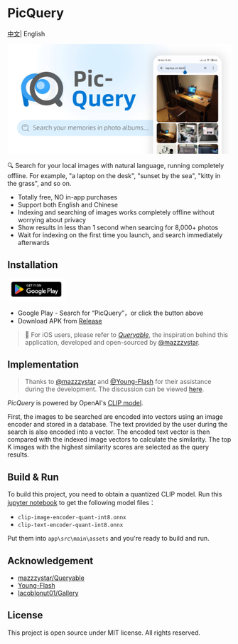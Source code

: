 # PicQuery

[中文](README.md)| English

![cover_en](assets/cover_en.jpg)

🔍 Search for your local images with natural language, running completely offline. For example, "a laptop on the desk", "sunset by the sea", "kitty in the grass", and so on.

- Totally free, NO in-app purchases
- Support both English and Chinese
- Indexing and searching of images works completely offline without worrying about privacy
- Show results in less than 1 second when searcing for 8,000+ photos
- Wait for indexing on the first time you launch, and search immediately afterwards



## Installation

<a href='https://play.google.com/store/apps/details?id=me.grey.picquery&pcampaignid=pcampaignidMKT-Other-global-all-co-prtnr-py-PartBadge-Mar2515-1'><img style="width:130px" src='./assets/google-play-badge-en.png'/></a> 

- Google Play - Search for “PicQuery”，or click the button above
- Download APK from [Release](https://github.com/greyovo/PicQuery/releases)

> 🍎 For iOS users, please refer to *[Queryable](https://apps.apple.com/us/app/queryable-find-photo-by-text/id1661598353)*, the inspiration behind this application, developed and open-sourced by [@mazzzystar](https://github.com/mazzzystar).

## Implementation

> Thanks to [@mazzzystar](https://github.com/mazzzystar) and [@Young-Flash](https://github.com/Young-Flash) for their assistance during the development. The discussion can be viewed [here](https://github.com/mazzzystar/Queryable/issues/12).

*PicQuery* is powered by OpenAI's [CLIP model](https://github.com/openai/CLIP). 

First, the images to be searched are encoded into vectors using an image encoder and stored in a database. The text provided by the user during the search is also encoded into a vector. The encoded text vector is then compared with the indexed image vectors to calculate the similarity. The top K images with the highest similarity scores are selected as the query results.

## Build & Run

To build this project, you need to obtain a quantized CLIP model. Run this [jupyter notebook](https://colab.research.google.com/drive/1bW1aMg0er1T4aOcU5pCNYVgmVzBJ4-x4#scrollTo=hPscj2wlZlHb) to get the following model files：

- `clip-image-encoder-quant-int8.onnx`
- `clip-text-encoder-quant-int8.onnx`

Put them into `app\src\main\assets` and you're ready to build and run.


## Acknowledgement

- [mazzzystar/Queryable](https://github.com/mazzzystar/Queryable)
- [Young-Flash](https://github.com/Young-Flash)
- [IacobIonut01/Gallery](https://github.com/IacobIonut01/Gallery)

## License

This project is open source under MIT license. All rights reserved.

